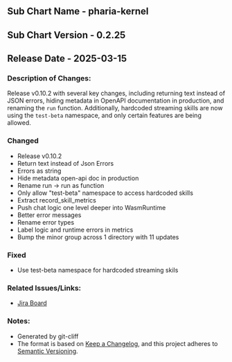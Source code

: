 ## Sub Chart Name - pharia-kernel
## Sub Chart Version - 0.2.25
## Release Date - 2025-03-15

### Description of Changes:

Release v0.10.2 with several key changes, including returning text instead of JSON errors, hiding metadata in OpenAPI documentation in production, and renaming the `run` function. Additionally, hardcoded streaming skills are now using the `test-beta` namespace, and only certain features are being allowed.

### Changed

- Release v0.10.2
- Return text instead of Json Errors
- Errors as string
- Hide metadata open-api doc in production
- Rename run -> run as function
- Only allow "test-beta" namespace to access hardcoded skills
- Extract record_skill_metrics
- Push chat logic one level deeper into WasmRuntime
- Better error messages
- Rename error types
- Label logic and runtime errors in metrics
- Bump the minor group across 1 directory with 11 updates

### Fixed

- Use test-beta namespace for hardcoded streaming skils

### Related Issues/Links:
- [Jira Board](https://aleph-alpha.atlassian.net/jira/software/projects/PK/boards/160)

### Notes:
- Generated by git-cliff
- The format is based on [Keep a Changelog](https://keepachangelog.com/en/1.0.0/),
and this project adheres to [Semantic Versioning](https://semver.org/spec/v2.0.0.html).
